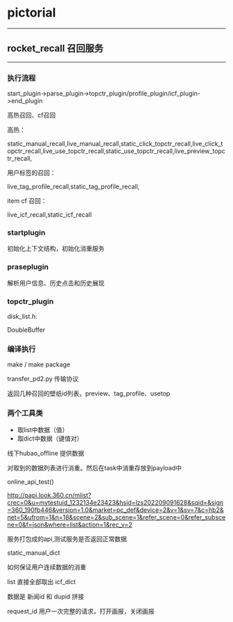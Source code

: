 # pictorial
***
## rocket_recall 召回服务
***
### 执行流程
start_plugin->parse_plugin->topctr_plugin/profile_plugin/icf_plugin->end_plugin

高热召回、cf召回

高热：

static_manual_recall,live_manual_recall,static_click_topctr_recall,live_click_topctr_recall,live_use_topctr_recall,static_use_topctr_recall,live_preview_topctr_recall,

用户标签的召回：

live_tag_profile_recall,static_tag_profile_recall,

item cf 召回：

live_icf_recall,static_icf_recall

### startplugin

初始化上下文结构，初始化消重服务

### praseplugin

解析用户信息、历史点击和历史展现

### topctr_plugin

disk_list.h:

DoubleBuffer

### 编译执行

make / make package

transfer_pd2.py 传输协议

返回几种召回的壁纸id列表，preview、tag_profile、usetop 

### 两个工具类

- 取list中数据（值）
- 取dict中数据（键值对）

线下hubao_offline 提供数据

对取到的数据列表进行消重。然后在task中消重存放到payload中

online_api_test()

http://papi.look.360.cn/mlist?crec=0&u=mytestuid_1232134e23423&hsid=lzs202209091628&sqid=&sign=360_190fb446&version=1.0&market=pc_def&device=2&v=1&sv=7&c=hb2&net=5&ufrom=1&n=18&scene=2&sub_scene=1&refer_scene=0&refer_subscene=0&f=json&where=list&action=1&rec_v=2

服务打包成的api,测试服务是否返回正常数据

static_manual_dict 

如何保证用户连续数据的消重

list 直接全部取出
icf_dict 

数据是 新闻id 和 dupid 拼接

request_id 用户一次完整的请求，打开画报，关闭画报


